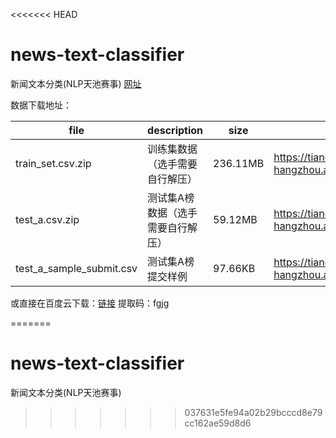 <<<<<<< HEAD
# news-text-classifier
新闻文本分类(NLP天池赛事)  [网址](https://tianchi.aliyun.com/competition/entrance/531810/information)

数据下载地址：

| file                     | description                       | size     | link                                                         |
| ------------------------ | --------------------------------- | -------- | ------------------------------------------------------------ |
| train_set.csv.zip        | 训练集数据（选手需要自行解压）    | 236.11MB | https://tianchi-competition.oss-cn-hangzhou.aliyuncs.com/531810/train_set.csv.zip |
| test_a.csv.zip           | 测试集A榜数据（选手需要自行解压） | 59.12MB  | https://tianchi-competition.oss-cn-hangzhou.aliyuncs.com/531810/test_a.csv.zip |
| test_a_sample_submit.csv | 测试集A榜提交样例                 | 97.66KB  | https://tianchi-competition.oss-cn-hangzhou.aliyuncs.com/531810/test_a_sample_submit.csv |

或直接在百度云下载：[链接](https://pan.baidu.com/s/1GLvCmZGbbzJAHtkkGfhGhQ)  提取码：fgjg

=======
# news-text-classifier
新闻文本分类(NLP天池赛事)
>>>>>>> 037631e5fe94a02b29bcccd8e79cc162ae59d8d6
